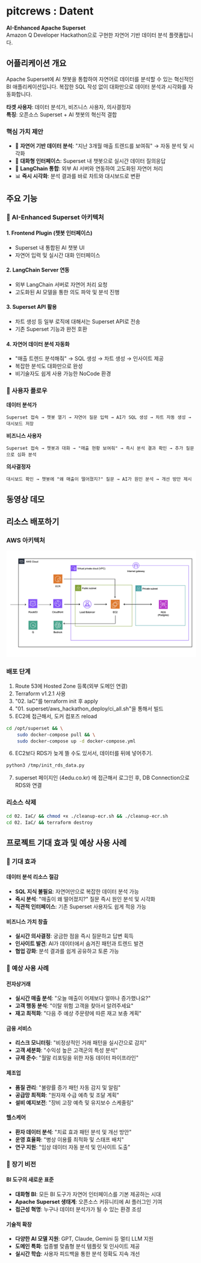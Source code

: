 # pitcrews : Datent

**AI-Enhanced Apache Superset**  
Amazon Q Developer Hackathon으로 구현한 자연어 기반 데이터 분석 플랫폼입니다.

## 어플리케이션 개요

Apache Superset에 AI 챗봇을 통합하여 자연어로 데이터를 분석할 수 있는 혁신적인 BI 애플리케이션입니다. 복잡한 SQL 작성 없이 대화만으로 데이터 분석과 시각화를 자동화합니다.

**타겟 사용자**: 데이터 분석가, 비즈니스 사용자, 의사결정자  
**특징**: 오픈소스 Superset + AI 챗봇의 혁신적 결합

### 핵심 가치 제안
- 🤖 **자연어 기반 데이터 분석**: "지난 3개월 매출 트렌드를 보여줘" → 자동 분석 및 시각화
- 💬 **대화형 인터페이스**: Superset 내 챗봇으로 실시간 데이터 질의응답
- 🔗 **LangChain 통합**: 외부 AI 서버와 연동하여 고도화된 자연어 처리
- 📊 **즉시 시각화**: 분석 결과를 바로 차트와 대시보드로 변환

## 주요 기능

### 🎯 AI-Enhanced Superset 아키텍처

#### 1. Frontend Plugin (챗봇 인터페이스)
- Superset 내 통합된 AI 챗봇 UI
- 자연어 입력 및 실시간 대화 인터페이스

#### 2. LangChain Server 연동
- 외부 LangChain 서버로 자연어 처리 요청
- 고도화된 AI 모델을 통한 의도 파악 및 분석 진행

#### 3. Superset API 활용
- 차트 생성 등 일부 로직에 대해서는 Superset API로 전송
- 기존 Superset 기능과 완전 호환

#### 4. 자연어 데이터 분석 자동화
- "매출 트렌드 분석해줘" → SQL 생성 → 차트 생성 → 인사이트 제공
- 복잡한 분석도 대화만으로 완성
- 비기술자도 쉽게 사용 가능한 NoCode 환경

### 📱 사용자 플로우

**데이터 분석가**
```
Superset 접속 → 챗봇 열기 → 자연어 질문 입력 → AI가 SQL 생성 → 차트 자동 생성 → 대시보드 저장
```

**비즈니스 사용자**
```
Superset 접속 → 챗봇과 대화 → "매출 현황 보여줘" → 즉시 분석 결과 확인 → 추가 질문으로 심화 분석
```

**의사결정자**
```
대시보드 확인 → 챗봇에 "왜 매출이 떨어졌지?" 질문 → AI가 원인 분석 → 개선 방안 제시
```

## 동영상 데모


## 리소스 배포하기

### AWS 아키텍처
![AWS Architecture](./02.%20IaC/architecture.png)

### 배포 단계
1. Route 53에 Hosted Zone 등록(외부 도메인 연결)
2. Terraform v1.2.1 사용
3. "02. IaC"를 terraform init 후 apply
4. "01. superset/aws_hackathon_deploy/ci_all.sh"을 통해서 빌드 
5. EC2에 접근해서, 도커 컴포즈 reload

```sh
cd /opt/superset && \
    sudo docker-compose pull && \
    sudo docker-compose up -d docker-compose.yml
```
6. EC2보다 RDS가 늦게 뜰 수도 있서서, 데이터를 뒤에 넣어주기.
```sh
python3 /tmp/init_rds_data.py
```
7. superset 페이지인 (4edu.co.kr) 에 접근해서 로그인 후, DB Connection으로 RDS와 연결

### 리소스 삭제
```bash
cd 02. IaC/ && chmod +x ./cleanup-ecr.sh && ./cleanup-ecr.sh
cd 02. IaC/ && terraform destroy
```

## 프로젝트 기대 효과 및 예상 사용 사례

### 🎯 기대 효과

#### 데이터 분석 리소스 절감
- **SQL 지식 불필요**: 자연어만으로 복잡한 데이터 분석 가능
- **즉시 분석**: "매출이 왜 떨어졌지?" 질문 즉시 원인 분석 및 시각화
- **직관적 인터페이스**: 기존 Superset 사용자도 쉽게 적응 가능

#### 비즈니스 가치 창출
- **실시간 의사결정**: 궁금한 점을 즉시 질문하고 답변 획득
- **인사이트 발견**: AI가 데이터에서 숨겨진 패턴과 트렌드 발견
- **협업 강화**: 분석 결과를 쉽게 공유하고 토론 가능

### 🏢 예상 사용 사례

#### 전자상거래
- **실시간 매출 분석**: "오늘 매출이 어제보다 얼마나 증가했나요?"
- **고객 행동 분석**: "이탈 위험 고객을 찾아서 알려주세요"
- **재고 최적화**: "다음 주 예상 주문량에 따른 재고 보충 계획"

#### 금융 서비스
- **리스크 모니터링**: "비정상적인 거래 패턴을 실시간으로 감지"
- **고객 세분화**: "수익성 높은 고객군의 특성 분석"
- **규제 준수**: "월말 리포팅을 위한 자동 데이터 파이프라인"

#### 제조업
- **품질 관리**: "불량률 증가 패턴 자동 감지 및 알림"
- **공급망 최적화**: "원자재 수급 예측 및 조달 계획"
- **설비 예지보전**: "장비 고장 예측 및 유지보수 스케줄링"

#### 헬스케어
- **환자 데이터 분석**: "치료 효과 패턴 분석 및 개선 방안"
- **운영 효율화**: "병상 이용률 최적화 및 스태프 배치"
- **연구 지원**: "임상 데이터 자동 분석 및 인사이트 도출"

### 🚀 장기 비전

#### BI 도구의 새로운 표준
- **대화형 BI**: 모든 BI 도구가 자연어 인터페이스를 기본 제공하는 시대
- **Apache Superset 생태계**: 오픈소스 커뮤니티에 AI 플러그인 기여
- **접근성 혁명**: 누구나 데이터 분석가가 될 수 있는 환경 조성

#### 기술적 확장
- **다양한 AI 모델 지원**: GPT, Claude, Gemini 등 멀티 LLM 지원
- **도메인 특화**: 업종별 맞춤형 분석 템플릿 및 인사이트 제공
- **실시간 학습**: 사용자 피드백을 통한 분석 정확도 지속 개선